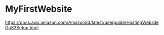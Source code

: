 # MyFirstWebsite

https://docs.aws.amazon.com/AmazonS3/latest/userguide/HostingWebsiteOnS3Setup.html
